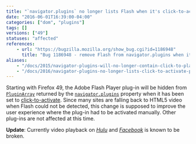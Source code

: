 ```yaml
---
title: "`navigator.plugins` no longer lists Flash when it's click-to-activate"
date: "2016-06-01T16:39:00-04:00"
categories: ["dom", "plugins"]
tags: []
versions: ["49"]
statuses: "affected"
references:
    - url: "https://bugzilla.mozilla.org/show_bug.cgi?id=1186948"
      title: "Bug 1186948 - remove Flash from navigator.plugins when it's click-to-play"
aliases:
    - "/docs/2015/navigator-plugins-will-no-longer-contain-click-to-play-plugins/"
    - "/docs/2016/navigator-plugins-no-longer-lists-click-to-activate-plug-ins/"
---
```

Starting with Firefox 49, the Adobe Flash Player plug-in will be hidden from [`PluginArray`](https://developer.mozilla.org/en-US/docs/Web/API/PluginArray) returned by the [`navigator.plugins`](https://developer.mozilla.org/en-US/docs/Web/API/NavigatorPlugins/plugins) property when it has been set to [click-to-activate](https://developer.mozilla.org/en-US/Add-ons/Plugins/Site_Author_Guide_for_Click-To-Activate_Plugins). Since many sites are falling back to HTML5 video when Flash could not be detected, this change is supposed to improve the user experience where the plug-in had to be activated manually. Other plug-ins are not affected at this time.

**Update**: Currently video playback on [*Hulu*](https://bugzilla.mozilla.org/show_bug.cgi?id=1277760) and [*Facebook*](https://bugzilla.mozilla.org/show_bug.cgi?id=1277825) is known to be broken.
